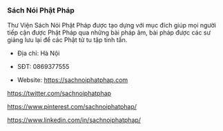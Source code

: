 ### Sách Nói Phật Pháp

Thư Viện Sách Nói Phật Pháp được tạo dựng với mục đích giúp mọi người tiếp cận được Phật Pháp qua những bài pháp âm, bài pháp được các sư giảng lưu lại để các Phật tử tu tập tinh tấn.

- Địa chỉ: Hà Nội

- SĐT: 0869377555

- Website: https://sachnoiphatphap.com

https://twitter.com/sachnoiphatphap

https://www.pinterest.com/sachnoiphatphap/

https://www.linkedin.com/in/sachnoiphatphap/
